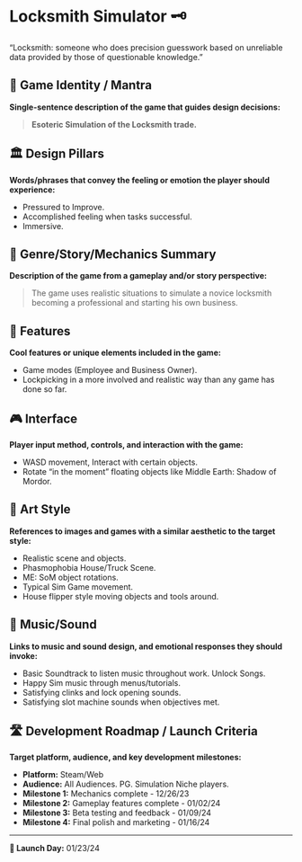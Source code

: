 
# Locksmith Simulator 🗝️

“Locksmith: someone who does precision guesswork based on unreliable data provided by those of questionable knowledge.”

## 🎯 Game Identity / Mantra

**Single-sentence description of the game that guides design decisions:**

> **Esoteric Simulation of the Locksmith trade.**

## 🏛️ Design Pillars

**Words/phrases that convey the feeling or emotion the player should experience:**

- Pressured to Improve.
- Accomplished feeling when tasks successful.
- Immersive.

## 📖 Genre/Story/Mechanics Summary

**Description of the game from a gameplay and/or story perspective:**

> The game uses realistic situations to simulate a novice locksmith becoming a professional and starting his own business.

## 🌟 Features

**Cool features or unique elements included in the game:**

- Game modes (Employee and Business Owner).
- Lockpicking in a more involved and realistic way than any game has done so far.

## 🎮 Interface

**Player input method, controls, and interaction with the game:**

- WASD movement, Interact with certain objects.
- Rotate “in the moment” floating objects like Middle Earth: Shadow of Mordor.

## 🎨 Art Style

**References to images and games with a similar aesthetic to the target style:**

- Realistic scene and objects.
- Phasmophobia House/Truck Scene.
- ME: SoM object rotations.
- Typical Sim Game movement.
- House flipper style moving objects and tools around.

## 🎵 Music/Sound

**Links to music and sound design, and emotional responses they should invoke:**

- Basic Soundtrack to listen music throughout work. Unlock Songs.
- Happy Sim music through menus/tutorials.
- Satisfying clinks and lock opening sounds.
- Satisfying slot machine sounds when objectives met.

## 🛣️ Development Roadmap / Launch Criteria

**Target platform, audience, and key development milestones:**

- **Platform:** Steam/Web
- **Audience:** All Audiences. PG. Simulation Niche players.
- **Milestone 1:** Mechanics complete - 12/26/23
- **Milestone 2:** Gameplay features complete - 01/02/24
- **Milestone 3:** Beta testing and feedback - 01/09/24
- **Milestone 4:** Final polish and marketing - 01/16/24

---

**🚀 Launch Day:** 01/23/24

